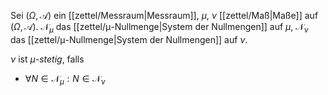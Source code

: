 Sei $(\Omega, \mathcal{A})$ ein [[zettel/Messraum|Messraum]], $\mu$, $\nu$ [[zettel/Maß|Maße]] auf $(\Omega, \mathcal{A})$. $\mathcal{N}_\mu$ das [[zettel/μ-Nullmenge|System der Nullmengen]] auf $\mu$, $\mathcal{N}_\nu$ das [[zettel/μ-Nullmenge|System der Nullmengen]] auf $\nu$.

$\nu$ ist *$\mu$-stetig*, falls
- $\forall N \in \mathcal{N}_\mu : N \in \mathcal{N}_\nu$